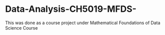 # Data-Analysis-CH5019-MFDS-
This was done as a course project under Mathematical Foundations of Data Science Course
